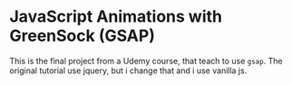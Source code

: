# JavaScript Animations with GreenSock (GSAP)

This is the final project from a Udemy course, that teach to use `gsap`. The original tutorial use jquery, but i change that and i use vanilla js.
